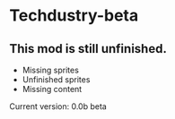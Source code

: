 # Techdustry-beta


## This mod is still unfinished.

* Missing sprites
* Unfinished sprites
* Missing content

Current version: 0.0b beta
